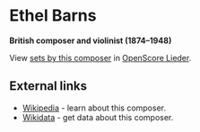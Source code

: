 
# Ethel Barns

__British composer and violinist (1874–1948)__

View [sets by this composer] in [OpenScore Lieder].

[sets by this composer]: https://musescore.com/openscore-lieder-corpus/sets?order=title&text=Barns,+Ethel
[OpenScore Lieder]: https://musescore.com/openscore-lieder-corpus

## External links

- [Wikipedia] - learn about this composer.
- [Wikidata] - get data about this composer.

[Wikipedia]: https://en.wikipedia.org/wiki/Ethel_Barns
[Wikidata]: https://www.wikidata.org/wiki/Q5403071
